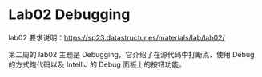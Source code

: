 # Lab02 Debugging

lab02 要求说明：https://sp23.datastructur.es/materials/lab/lab02/

第二周的 lab02 主题是 Debugging，它介绍了在源代码中打断点、使用 Debug 的方式跑代码以及 IntelliJ 的 Debug 面板上的按钮功能。